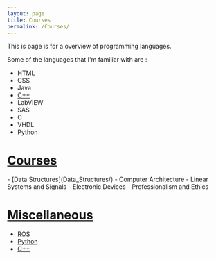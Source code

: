 ```yaml
---
layout: page
title: Courses
permalink: /Courses/
---
```

This is page is for a overview of programming languages.

Some of the languages that I'm familiar with are :

- HTML
- CSS
- Java
- [C++](C++/)
- LabVIEW
- SAS
- C
- VHDL
- [Python](Python/)


<h1><u>Courses</u></h1>
- [Data Structures](Data_Structures/)
- Computer Architecture
- Linear Systems and Signals
- Electronic Devices
- Professionalism and Ethics

<h1><u>Miscellaneous</u></h1>

- [ROS](ROS/)
- [Python](Python/)
- [C++](C++/)
